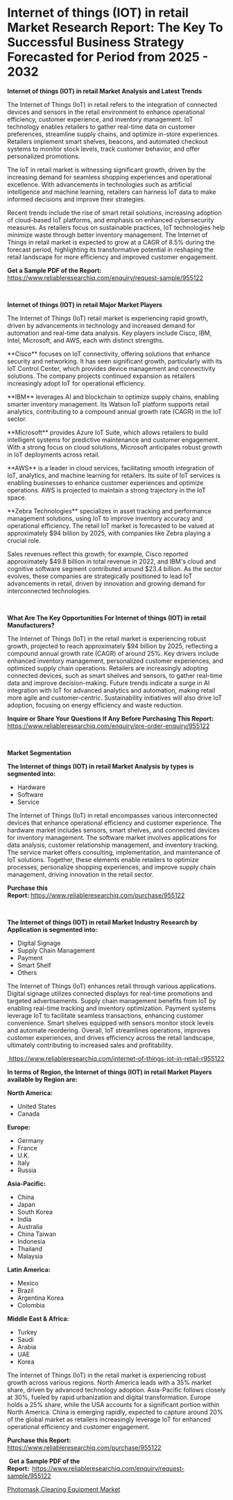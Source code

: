 <p><h1>Internet of things (IOT) in retail Market Research Report: The Key To Successful Business Strategy Forecasted for Period from 2025 - 2032</h1></p><p><strong>Internet of things (IOT) in retail Market Analysis and Latest Trends</strong></p>
<p><p>The Internet of Things (IoT) in retail refers to the integration of connected devices and sensors in the retail environment to enhance operational efficiency, customer experience, and inventory management. IoT technology enables retailers to gather real-time data on customer preferences, streamline supply chains, and optimize in-store experiences. Retailers implement smart shelves, beacons, and automated checkout systems to monitor stock levels, track customer behavior, and offer personalized promotions.</p><p>The IoT in retail market is witnessing significant growth, driven by the increasing demand for seamless shopping experiences and operational excellence. With advancements in technologies such as artificial intelligence and machine learning, retailers can harness IoT data to make informed decisions and improve their strategies.</p><p>Recent trends include the rise of smart retail solutions, increasing adoption of cloud-based IoT platforms, and emphasis on enhanced cybersecurity measures. As retailers focus on sustainable practices, IoT technologies help minimize waste through better inventory management. The Internet of Things in retail market is expected to grow at a CAGR of 8.5% during the forecast period, highlighting its transformative potential in reshaping the retail landscape for more efficiency and improved customer engagement.</p></p>
<p><strong>Get a Sample PDF of the Report:&nbsp;</strong> <a href="https://www.reliableresearchiq.com/enquiry/request-sample/955122?utm_campaign=2732&utm_medium=2&utm_source=Github&utm_content=ia&utm_term=28022025&utm_id=internet-of-things-iot-in-retail">https://www.reliableresearchiq.com/enquiry/request-sample/955122</a></p>
<p>&nbsp;</p>
<p><strong>Internet of things (IOT) in retail Major Market Players</strong></p>
<p><p>The Internet of Things (IoT) retail market is experiencing rapid growth, driven by advancements in technology and increased demand for automation and real-time data analysis. Key players include Cisco, IBM, Intel, Microsoft, and AWS, each with distinct strengths.</p><p>**Cisco** focuses on IoT connectivity, offering solutions that enhance security and networking. It has seen significant growth, particularly with its IoT Control Center, which provides device management and connectivity solutions. The company projects continued expansion as retailers increasingly adopt IoT for operational efficiency.</p><p>**IBM** leverages AI and blockchain to optimize supply chains, enabling smarter inventory management. Its Watson IoT platform supports retail analytics, contributing to a compound annual growth rate (CAGR) in the IoT sector. </p><p>**Microsoft** provides Azure IoT Suite, which allows retailers to build intelligent systems for predictive maintenance and customer engagement. With a strong focus on cloud solutions, Microsoft anticipates robust growth in IoT deployments across retail.</p><p>**AWS** is a leader in cloud services, facilitating smooth integration of IoT, analytics, and machine learning for retailers. Its suite of IoT services is enabling businesses to enhance customer experiences and optimize operations. AWS is projected to maintain a strong trajectory in the IoT space.</p><p>**Zebra Technologies** specializes in asset tracking and performance management solutions, using IoT to improve inventory accuracy and operational efficiency. The retail IoT market is forecasted to be valued at approximately $94 billion by 2025, with companies like Zebra playing a crucial role.</p><p>Sales revenues reflect this growth; for example, Cisco reported approximately $49.8 billion in total revenue in 2022, and IBM's cloud and cognitive software segment contributed around $23.4 billion. As the sector evolves, these companies are strategically positioned to lead IoT advancements in retail, driven by innovation and growing demand for interconnected technologies.</p></p>
<p>&nbsp;</p>
<p><strong>What Are The Key Opportunities For Internet of things (IOT) in retail Manufacturers?</strong></p>
<p><p>The Internet of Things (IoT) in the retail market is experiencing robust growth, projected to reach approximately $94 billion by 2025, reflecting a compound annual growth rate (CAGR) of around 25%. Key drivers include enhanced inventory management, personalized customer experiences, and optimized supply chain operations. Retailers are increasingly adopting connected devices, such as smart shelves and sensors, to gather real-time data and improve decision-making. Future trends indicate a surge in AI integration with IoT for advanced analytics and automation, making retail more agile and customer-centric. Sustainability initiatives will also drive IoT adoption, focusing on energy efficiency and waste reduction.</p></p>
<p><strong>Inquire or Share Your Questions If Any Before Purchasing This Report:</strong> <a href="https://www.reliableresearchiq.com/enquiry/pre-order-enquiry/955122?utm_campaign=2732&utm_medium=2&utm_source=Github&utm_content=ia&utm_term=28022025&utm_id=internet-of-things-iot-in-retail">https://www.reliableresearchiq.com/enquiry/pre-order-enquiry/955122</a></p>
<p>&nbsp;</p>
<p><strong>Market Segmentation</strong></p>
<p><strong>The Internet of things (IOT) in retail Market Analysis by types is segmented into:</strong></p>
<p><ul><li>Hardware</li><li>Software</li><li>Service</li></ul></p>
<p><p>The Internet of Things (IoT) in retail encompasses various interconnected devices that enhance operational efficiency and customer experience. The hardware market includes sensors, smart shelves, and connected devices for inventory management. The software market involves applications for data analysis, customer relationship management, and inventory tracking. The service market offers consulting, implementation, and maintenance of IoT solutions. Together, these elements enable retailers to optimize processes, personalize shopping experiences, and improve supply chain management, driving innovation in the retail sector.</p></p>
<p><strong>Purchase this Report:&nbsp;</strong><a href="https://www.reliableresearchiq.com/purchase/955122?utm_campaign=2732&utm_medium=2&utm_source=Github&utm_content=ia&utm_term=28022025&utm_id=internet-of-things-iot-in-retail">https://www.reliableresearchiq.com/purchase/955122</a></p>
<p>&nbsp;</p>
<p><strong>The Internet of things (IOT) in retail Market Industry Research by Application is segmented into:</strong></p>
<p><ul><li>Digital Signage</li><li>Supply Chain Management</li><li>Payment</li><li>Smart Shelf</li><li>Others</li></ul></p>
<p><p>The Internet of Things (IoT) enhances retail through various applications. Digital signage utilizes connected displays for real-time promotions and targeted advertisements. Supply chain management benefits from IoT by enabling real-time tracking and inventory optimization. Payment systems leverage IoT to facilitate seamless transactions, enhancing customer convenience. Smart shelves equipped with sensors monitor stock levels and automate reordering. Overall, IoT streamlines operations, improves customer experiences, and drives efficiency across the retail landscape, ultimately contributing to increased sales and profitability.</p></p>
<p><a href="https://www.reliableresearchiq.com/internet-of-things-iot-in-retail-r955122?utm_campaign=2732&utm_medium=2&utm_source=Github&utm_content=ia&utm_term=28022025&utm_id=internet-of-things-iot-in-retail">&nbsp;https://www.reliableresearchiq.com/internet-of-things-iot-in-retail-r955122</a></p>
<p><strong>In terms of Region, the Internet of things (IOT) in retail Market Players available by Region are:</strong></p>
<p>
    <p> <strong> North America: </strong>
        <ul>
            <li>United States</li>
            <li>Canada</li>
        </ul>
        </p> 
    <p> <strong> Europe: </strong>
        <ul>
            <li>Germany</li>
            <li>France</li>
            <li>U.K.</li>
            <li>Italy</li>
            <li>Russia</li>
        </ul>
        </p> 
    <p> <strong> Asia-Pacific: </strong>
        <ul>
            <li>China</li>
            <li>Japan</li>
            <li>South Korea</li>
            <li>India</li>
            <li>Australia</li>
            <li>China Taiwan</li>
            <li>Indonesia</li>
            <li>Thailand</li>
            <li>Malaysia</li>
        </ul>
        </p> 
    <p> <strong> Latin America: </strong>
        <ul>
            <li>Mexico</li>
            <li>Brazil</li>
            <li>Argentina Korea</li>
            <li>Colombia</li>
        </ul>
        </p> 
    <p> <strong> Middle East & Africa: </strong>
        <ul>
            <li>Turkey</li>
            <li>Saudi</li>
            <li>Arabia</li>
            <li>UAE</li>
            <li>Korea</li>
        </ul>
    </p>
    </p>
<p><p>The Internet of Things (IoT) in the retail market is experiencing robust growth across various regions. North America leads with a 35% market share, driven by advanced technology adoption. Asia-Pacific follows closely at 30%, fueled by rapid urbanization and digital transformation. Europe holds a 25% share, while the USA accounts for a significant portion within North America. China is emerging rapidly, expected to capture around 20% of the global market as retailers increasingly leverage IoT for enhanced operational efficiency and customer engagement.</p></p>
<p><strong>Purchase this Report: </strong><a href="https://www.reliableresearchiq.com/purchase/955122?utm_campaign=2732&utm_medium=2&utm_source=Github&utm_content=ia&utm_term=28022025&utm_id=internet-of-things-iot-in-retail">https://www.reliableresearchiq.com/purchase/955122</a></p>
<p>&nbsp;<strong>Get a Sample PDF of the Report:&nbsp;&nbsp;</strong><a href="https://www.reliableresearchiq.com/enquiry/request-sample/955122?utm_campaign=2732&utm_medium=2&utm_source=Github&utm_content=ia&utm_term=28022025&utm_id=internet-of-things-iot-in-retail">https://www.reliableresearchiq.com/enquiry/request-sample/955122</a></p>
<p><strong></strong></p>
<p><p><a href="https://github.com/syiqvanyo/Market-Research-Report-List-1/blob/main/photomask-cleaning-equipment-market.md?utm_campaign=2732&utm_medium=2&utm_source=Github&utm_content=ia&utm_term=28022025&utm_id=internet-of-things-iot-in-retail">Photomask Cleaning Equipment Market</a></p></p>